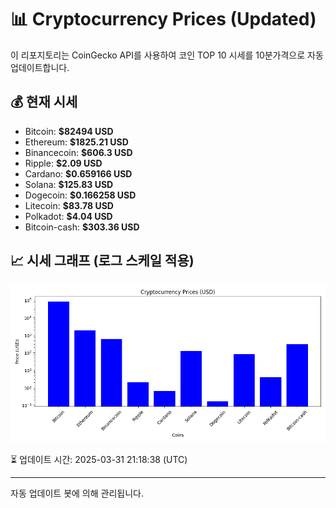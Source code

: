 
# 📊 Cryptocurrency Prices (Updated)

이 리포지토리는 CoinGecko API를 사용하여 코인 TOP 10 시세를 10분가격으로 자동 업데이트합니다.

## 💰 현재 시세
- Bitcoin: **$82494 USD**
- Ethereum: **$1825.21 USD**
- Binancecoin: **$606.3 USD**
- Ripple: **$2.09 USD**
- Cardano: **$0.659166 USD**
- Solana: **$125.83 USD**
- Dogecoin: **$0.166258 USD**
- Litecoin: **$83.78 USD**
- Polkadot: **$4.04 USD**
- Bitcoin-cash: **$303.36 USD**

## 📈 시세 그래프 (로그 스케일 적용)
![Crypto Prices](crypto_prices.png)

⏳ 업데이트 시간: 2025-03-31 21:18:38 (UTC)

---
자동 업데이트 봇에 의해 관리됩니다.
